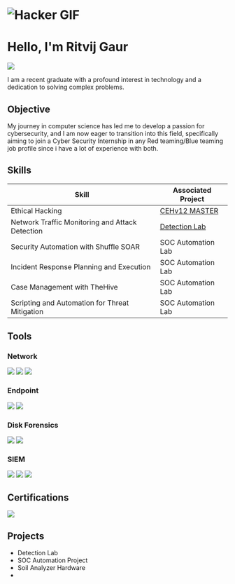 # ![Hacker GIF](https://i.imgur.com/3OKVaJS.gif)
# Hello, I'm Ritvij Gaur
<a href="https://linkedin.com/in/ritvij-gaur-844399283"><img src="https://img.shields.io/badge/-LinkedIn-0072b1?&style=for-the-badge&logo=linkedin&logoColor=white" /></a>

I am a recent graduate with a profound interest in technology and a dedication to solving complex problems.

## Objective

My journey in computer science has led me to develop a passion for cybersecurity, and I am now eager to transition into this field, specifically aiming to join a Cyber Security Internship in any Red teaming/Blue teaming job profile since i have a lot of experience with both.

## Skills

| Skill                                         | Associated Project         |
|-----------------------------------------------|----------------------------|
| Ethical Hacking                               | <a href="https://www.linkedin.com/posts/ritvij-gaur-844399283_cehmaster-cybersecurity-ethicalhacking-activity-7218954618024677378-OKrd?utm_source=share&utm_medium=member_desktop">CEHv12 MASTER</a>|
| Network Traffic Monitoring and Attack Detection | <a href="https://google.com">Detection Lab</a>|
| Security Automation with Shuffle SOAR         | SOC Automation Lab|
| Incident Response Planning and Execution      | SOC Automation Lab|
| Case Management with TheHive                  | SOC Automation Lab|
| Scripting and Automation for Threat Mitigation | SOC Automation Lab|

## Tools

### Network
<div>
    <img src="https://img.shields.io/badge/-Wireshark-1679A7?&style=for-the-badge&logo=Wireshark&logoColor=white" />
    <img src="https://img.shields.io/badge/-Burp%20Suite-F47A22?&style=for-the-badge&logo=Burp%20Suite&logoColor=white" />
    <img src="https://img.shields.io/badge/-Zeek-777BB4?&style=for-the-badge&logo=Zeek&logoColor=white" />
</div>

### Endpoint
<div>
    <img src="https://img.shields.io/badge/-Microsoft_Defender_for_Endpoint-00A4EF?&style=for-the-badge&logo=Microsoft&logoColor=white" />
    <img src="https://img.shields.io/badge/-Velociraptor-4B275F?&style=for-the-badge&logo=Velociraptor&logoColor=white" />
</div>

### Disk Forensics
<div>
    <img src="https://img.shields.io/badge/-Volatility3-4B8BBE?&style=for-the-badge&logo=Python&logoColor=white"/>
    <img src="https://img.shields.io/badge/-FTK%20Imager-005BAC?&style=for-the-badge&logo=Forensic%20Tools&logoColor=white"/>
</div>

### SIEM
<div>
    <img src="https://img.shields.io/badge/-Microsoft_Sentinel-0078D4?&style=for-the-badge&logo=Microsoft&logoColor=white" />
    <img src="https://img.shields.io/badge/-Splunk-000000?&style=for-the-badge&logo=Splunk&logoColor=white" />
    <img src="https://img.shields.io/badge/-Elastic-005571?&style=for-the-badge&logo=Elastic&logoColor=white" />
</div>

## Certifications
<div>
    <img src="https://img.shields.io/badge/-CEH%20Master-990000?style=for-the-badge&logo=EC-Council&logoColor=white" />
</div>

## Projects
- Detection Lab
- SOC Automation Project
- Soil Analyzer Hardware
- 
